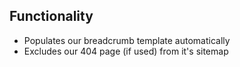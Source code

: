 ## Functionality
- Populates our breadcrumb template automatically
- Excludes our 404 page (if used) from it's sitemap